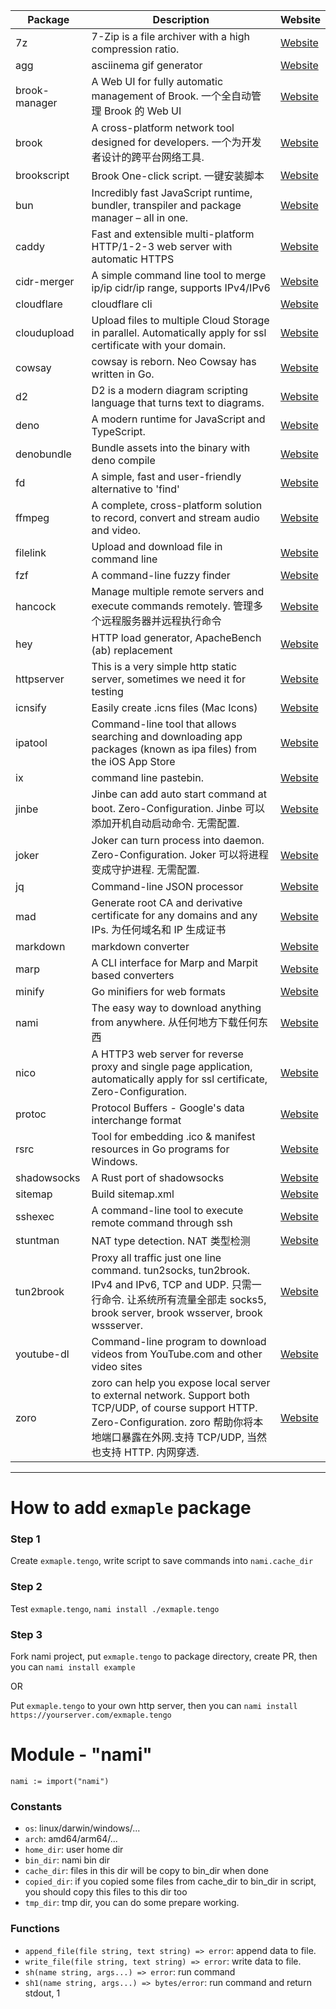 | Package       | Description                                                                                                                                                                                           | Website                                                                        |
| ------------- | ----------------------------------------------------------------------------------------------------------------------------------------------------------------------------------------------------- | ------------------------------------------------------------------------------ |
| 7z            | 7-Zip is a file archiver with a high compression ratio.                                                                                                                                               | [Website](https://7-zip.org/)                                                  |
| agg           | asciinema gif generator                                                                                                                                                                               | [Website](https://github.com/asciinema/agg)                                    |
| brook-manager | A Web UI for fully automatic management of Brook. 一个全自动管理 Brook 的 Web UI                                                                                                                      | [Website](https://github.com/txthinking/brook-manager)                         |
| brook         | A cross-platform network tool designed for developers. 一个为开发者设计的跨平台网络工具.                                                                                                              | [Website](https://github.com/txthinking/brook)                                 |
| brookscript   | Brook One-click script. 一键安装脚本                                                                                                                                                                                    | [Website](https://github.com/txthinking/bash/blob/master/brook.js)             |
| bun           | Incredibly fast JavaScript runtime, bundler, transpiler and package manager – all in one.                                                                                                             | [Website](https://github.com/oven-sh/bun)                                      |
| caddy         | Fast and extensible multi-platform HTTP/1-2-3 web server with automatic HTTPS                                                                                                                         | [Website](https://github.com/caddyserver/caddy)                                |
| cidr-merger   | A simple command line tool to merge ip/ip cidr/ip range, supports IPv4/IPv6                                                                                                                           | [Website](https://github.com/zhanhb/cidr-merger)                               |
| cloudflare    | cloudflare cli                                                                                                                                                                                        | [Website](https://github.com/txthinking/cloudflare)                            |
| cloudupload   | Upload files to multiple Cloud Storage in parallel. Automatically apply for ssl certificate with your domain.                                                                                         | [Website](https://github.com/txthinking/cloudupload)                           |
| cowsay        | cowsay is reborn. Neo Cowsay has written in Go.                                                                                                                                                       | [Website](https://github.com/Code-Hex/Neo-cowsay)                              |
| d2          | D2 is a modern diagram scripting language that turns text to diagrams. | [Website](https://github.com/terrastruct/d2) |
| deno          | A modern runtime for JavaScript and TypeScript.                                                                                                                                                       | [Website](https://github.com/denoland/deno)                                    |
| denobundle    | Bundle assets into the binary with deno compile                                                                                                                                                       | [Website](https://github.com/txthinking/denobundle)                            |
| fd            | A simple, fast and user-friendly alternative to 'find'                                                                                                                                                | [Website](https://github.com/sharkdp/fd)                                       |
| ffmpeg        | A complete, cross-platform solution to record, convert and stream audio and video.                                                                                                                    | [Website](https://github.com/txthinking/nami/blob/master/package/ffmpeg.tengo) |
| filelink      | Upload and download file in command line                                                                                                                                                              | [Website](https://github.com/txthinking/filelink)                              |
| fzf           | A command-line fuzzy finder                                                                                                                                                                           | [Website](https://github.com/junegunn/fzf)                                     |
| hancock       | Manage multiple remote servers and execute commands remotely. 管理多个远程服务器并远程执行命令                                                                                                        | [Website](https://github.com/txthinking/hancock)                               |
| hey           | HTTP load generator, ApacheBench (ab) replacement                                                                                                                                                     | [Website](https://github.com/rakyll/hey)                                       |
| httpserver    | This is a very simple http static server, sometimes we need it for testing                                                                                                                            | [Website](https://github.com/txthinking/httpserver)                            |
| icnsify       | Easily create .icns files (Mac Icons)                                                                                                                                                                 | [Website](https://github.com/JackMordaunt/icns)                                |
| ipatool       | Command-line tool that allows searching and downloading app packages (known as ipa files) from the iOS App Store                                                                                                                                                                 | [Website](https://github.com/majd/ipatool)                                |
| ix            | command line pastebin.                                                                                                                                                                                | [Website](http://ix.io/)                                                       |
| jinbe         | Jinbe can add auto start command at boot. Zero-Configuration. Jinbe 可以添加开机自动启动命令. 无需配置.                                                                                               | [Website](https://github.com/txthinking/jinbe)                                 |
| joker         | Joker can turn process into daemon. Zero-Configuration. Joker 可以将进程变成守护进程. 无需配置.                                                                                                       | [Website](https://github.com/txthinking/joker)                                 |
| jq            | Command-line JSON processor                                                                                                                                                                           | [Website](https://github.com/stedolan/jq)                                      |
| mad           | Generate root CA and derivative certificate for any domains and any IPs. 为任何域名和 IP 生成证书                                                                                                     | [Website](https://github.com/txthinking/mad)                                   |
| markdown      | markdown converter                                                                                                                                                                                    | [Website](https://github.com/txthinking/markdown)                              |
| marp          | A CLI interface for Marp and Marpit based converters                                                                                                                                                  | [Website](https://github.com/marp-team/marp-cli)                               |
| minify        | Go minifiers for web formats                                                                                                                                                                          | [Website](https://github.com/tdewolff/minify)                                  |
| nami          | The easy way to download anything from anywhere. 从任何地方下载任何东西                                                                                                                               | [Website](https://github.com/txthinking/nami)                                  |
| nico          | A HTTP3 web server for reverse proxy and single page application, automatically apply for ssl certificate, Zero-Configuration.                                                                        | [Website](https://github.com/txthinking/nico)                                  |
| protoc        | Protocol Buffers - Google's data interchange format                                                                                                                                                   | [Website](https://github.com/protocolbuffers/protobuf)                         |
| rsrc          | Tool for embedding .ico & manifest resources in Go programs for Windows.                                                                                                                              | [Website](https://github.com/akavel/rsrc)                                      |
| shadowsocks   | A Rust port of shadowsocks                                                                                                                                                                            | [Website](https://github.com/shadowsocks/shadowsocks-rust)                     |
| sitemap       | Build sitemap.xml                                                                                                                                                                                     | [Website](https://github.com/txthinking/sitemap)                               |
| sshexec       | A command-line tool to execute remote command through ssh                                                                                                                                             | [Website](https://github.com/txthinking/sshexec)                               |
| stuntman | NAT type detection. NAT 类型检测 | [Website](https://www.stunprotocol.org/) |
| tun2brook     | Proxy all traffic just one line command. tun2socks, tun2brook. IPv4 and IPv6, TCP and UDP. 只需一行命令. 让系统所有流量全部走 socks5, brook server, brook wsserver, brook wssserver.                  | [Website](https://github.com/txthinking/tun2brook)                             |
| youtube-dl    | Command-line program to download videos from YouTube.com and other video sites                                                                                                                        | [Website](https://github.com/ytdl-org/youtube-dl/)                             |
| zoro          | zoro can help you expose local server to external network. Support both TCP/UDP, of course support HTTP. Zero-Configuration. zoro 帮助你将本地端口暴露在外网.支持 TCP/UDP, 当然也支持 HTTP. 内网穿透. | [Website](https://github.com/txthinking/zoro)                                  |

---

# How to add `exmaple` package

### Step 1

Create `exmaple.tengo`, write script to save commands into `nami.cache_dir`

### Step 2

Test `exmaple.tengo`, `nami install ./exmaple.tengo`

### Step 3

Fork nami project, put `exmaple.tengo` to package directory, create PR, then you can `nami install example`

OR

Put `exmaple.tengo` to your own http server, then you can `nami install https://yourserver.com/exmaple.tengo`

# Module - "nami"

```
nami := import("nami")
```

### Constants

-   `os`: linux/darwin/windows/...
-   `arch`: amd64/arm64/...
-   `home_dir`: user home dir
-   `bin_dir`: nami bin dir
-   `cache_dir`: files in this dir will be copy to bin_dir when done
-   `copied_dir`: if you copied some files from cache_dir to bin_dir in script, you should copy this files to this dir too
-   `tmp_dir`: tmp dir, you can do some prepare working.

### Functions

-   `append_file(file string, text string) => error`: append data to file.
-   `write_file(file string, text string) => error`: write data to file.
-   `sh(name string, args...) => error`: run command
-   `sh1(name string, args...) => bytes/error`: run command and return stdout, 1
